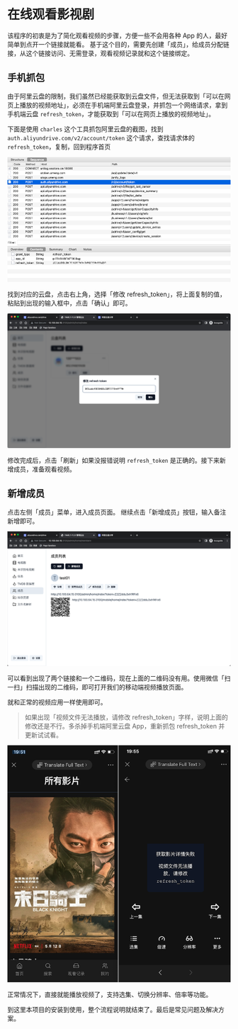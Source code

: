 # 在线观看影视剧

该程序的初衷是为了简化观看视频的步骤，方便一些不会用各种 App 的人，最好简单到点开一个链接就能看。
基于这个目的，需要先创建「成员」，给成员分配链接，从这个链接访问、无需登录，观看视频记录就和这个链接绑定。

## 手机抓包

由于阿里云盘的限制，我们虽然已经能获取到云盘文件，但无法获取到「可以在网页上播放的视频地址」，必须在手机端阿里云盘登录，并抓包一个网络请求，拿到手机端云盘 `refresh_token`，才能获取到「可以在网页上播放的视频地址」。

下面是使用 `charles` 这个工具抓包阿里云盘的截图，找到 `auth.aliyundrive.com/v2/account/token` 这个请求，查找请求体的 `refresh_token`，复制，回到程序首页

![32.png](/images/196f1a3d7611afba63c7654e50ec7572.png)

找到对应的云盘，点击右上角，选择「修改 refresh_token」，将上面复制的值，粘贴到出现的输入框中，点击「确认」即可。

![29.png](/images/5343f4506ec255b2f8c5cb39d6199edb.png)

修改完成后，点击「刷新」如果没报错说明 `refresh_token` 是正确的。接下来新增成员，准备观看视频。

## 新增成员

点击左侧「成员」菜单，进入成员页面。
继续点击「新增成员」按钮，输入备注新增即可。

![23.png](/images/7c903f1b9d236ce39f35d5509ef8f0f0.png)

可以看到出现了两个链接和一个二维码，现在上面的二维码没有用。使用微信「扫一扫」扫描出现的二维码，即可打开我们的移动端视频播放页面。

就和正常的视频应用一样使用即可。

> 如果出现「视频文件无法播放，请修改 refresh_token」字样，说明上面的修改还是不行。多杀掉手机端阿里云盘 App，重新抓包 refresh_token 并更新试试看。

![26.png](/images/ab0af06851df1409c3a5abe8a25617d2.png)

正常情况下，直接就能播放视频了，支持选集、切换分辨率、倍率等功能。

到这里本项目的安装到使用，整个流程说明就结束了。最后是常见问题及解决方案。
